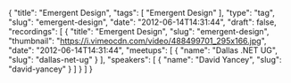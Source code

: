 {
  "title": "Emergent Design",
  "tags": [
    "Emergent Design"
  ],
  "type": "tag",
  "slug": "emergent-design",
  "date": "2012-06-14T14:31:44",
  "draft": false,
  "recordings": [
    {
      "title": "Emergent Design",
      "slug": "emergent-design",
      "thumbnail": "https://i.vimeocdn.com/video/488499701_295x166.jpg",
      "date": "2012-06-14T14:31:44",
      "meetups": [
        {
          "name": "Dallas .NET UG",
          "slug": "dallas-net-ug"
        }
      ],
      "speakers": [
        {
          "name": "David Yancey",
          "slug": "david-yancey"
        }
      ]
    }
  ]
}